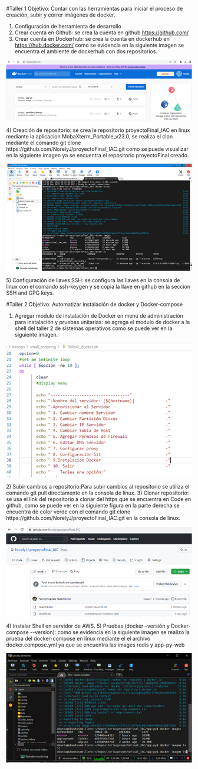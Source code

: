 #Taller 1 Objetivo: Contar con las herramientas para iniciar el proceso de creación, subir y correr imágenes de docker.

1) Configuración de herramienta de desarrollo
2) Crear cuenta en Github: se crea la cuenta en github https://github.com/
3) Crear cuenta en Dockerhub: se crea la cuenta en dockerhub en https://hub.docker.com/ como se evidencia en la siguiente imagen se encuentra el ambiente de dockerhub con dos repositorios.
<p align="center">
<img src="https://github.com/NorelyJ/Administracion/blob/4b087b96c4fda1c05d7f4599e35e6803c45ec7a3/Docker_images/dockerhub.PNG">
</p>
4) Creación de repositorio: se crea le repositorio proyectoFinal_IAC en linux mediante la aplicacion MobaXterm_Portable_v23.0, se realiza el clon mediante el comando git clone https://github.com/NorelyJ/proyectoFinal_IAC.git como se puede visualizar en la siguiente imagen ya se encuentra el repositorio proyectoFinal creado. 
<p align="center">
<img src="https://github.com/NorelyJ/Administracion/blob/4b087b96c4fda1c05d7f4599e35e6803c45ec7a3/Docker_images/repositorio.PNG">
</p>
5) Configuración de llaves SSH: se configura las llaves en la consola de linux con el comando ssh-keygen y se copia la llave en github en la seccion SSH and GPG keys.

#Taller 2 Objetivo: Automatizar instalación de docker y Docker-compose

1) Agregar modulo de instalación de Docker en menú de administración para instalación y pruebas unitarias: se agrega el modulo de docker a la shell del taller 2 de sistemas operativos como se puede ver en la siguiente imagen.
<p align="center">
<img src="https://github.com/NorelyJ/Administracion/blob/4b087b96c4fda1c05d7f4599e35e6803c45ec7a3/Docker_images/Instal_docker.PNG">
</p>
2) Subir cambios a repositorio:Para subir cambios al repositorio se utiliza el comando git pull directamente en la consola de linux.
3) Clonar repositorio: se usa el link del repositorio a clonar del https que se encuentra en Code en github, como se puede ver en la siguiente figura en la parte derecha se encuentra de color verde con el comando git clone https://github.com/NorelyJ/proyectoFinal_IAC.git en la consola de linux.  
<p align="center">
<img src="https://github.com/NorelyJ/Administracion/blob/4b087b96c4fda1c05d7f4599e35e6803c45ec7a3/Docker_images/github.PNG">
</p>
4) Instalar Shell en servidor de AWS.
5) Pruebas (docker –versión y Docker-compose --version): como se evidencia en la siguiente imagen se realizo la prueba del docker-compose en linux mediante el el archivo docker.compose.yml ya que se encuentra las images redis y app-py-web 
<p align="center">
<img src="https://github.com/NorelyJ/Administracion/blob/4b087b96c4fda1c05d7f4599e35e6803c45ec7a3/Docker_images/docker_install.PNG">
</p>




